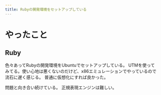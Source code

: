 ```yaml
---
title: Rubyの開発環境をセットアップしている
---
```


# やったこと

## Ruby

色々あってRubyの開発環境をUbuntuでセットアップしている。
UTMを使ってみてる。使い心地は悪くないのだけど、x86エミュレーションでやっているので流石に遅く感じる。
普通に仮想化にすれば良かった。

問題と向き合い続けている。
正規表現エンジンは難しい。
